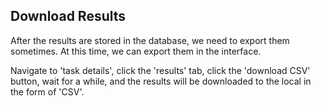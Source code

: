 ## Download Results

After the results are stored in the database, we need to export them sometimes. At this time, we can export them in the interface.

Navigate to 'task details', click the 'results' tab, click the 'download CSV' button, wait for a while, and the results will be downloaded to the local in the form of 'CSV'.
